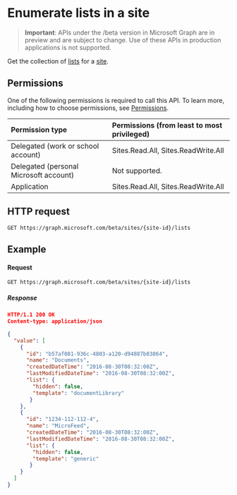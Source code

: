 # Enumerate lists in a site

> **Important**: APIs under the /beta version in Microsoft Graph are in preview and are subject to change. Use of these APIs in production applications is not supported.

Get the collection of [lists][] for a [site][].

[lists]: ../resources/list.md
[site]: ../resources/site.md

## Permissions

One of the following permissions is required to call this API. To learn more, including how to choose permissions, see [Permissions](../../../concepts/permissions_reference.md).

|Permission type      | Permissions (from least to most privileged)              | 
|:--------------------|:---------------------------------------------------------| 
|Delegated (work or school account) | Sites.Read.All, Sites.ReadWrite.All    | 
|Delegated (personal Microsoft account) | Not supported.    | 
|Application | Sites.Read.All, Sites.ReadWrite.All | 

## HTTP request

```http
GET https://graph.microsoft.com/beta/sites/{site-id}/lists
```

## Example

#### Request

<!-- { "blockType": "request", "name": "enum-lists", "scopes": "sites.read.all service.sharepoint" } -->

```http
GET https://graph.microsoft.com/beta/sites/{site-id}/lists
```

##### Response

<!-- { "blockType": "response", "@type": "microsoft.graph.list", "isCollection": true, "truncated": true } -->

```json
HTTP/1.1 200 OK
Content-type: application/json

{
  "value": [
    {
      "id": "b57af081-936c-4803-a120-d94887b03864",
      "name": "Documents",
      "createdDateTime": "2016-08-30T08:32:00Z",
      "lastModifiedDateTime": "2016-08-30T08:32:00Z",
      "list": {
        "hidden": false,
        "template": "documentLibrary"
       }
    },
    {
      "id": "1234-112-112-4",
      "name": "MicroFeed",
      "createdDateTime": "2016-08-30T08:32:00Z",
      "lastModifiedDateTime": "2016-08-30T08:32:00Z",
      "list": {
        "hidden": false,
        "template": "generic"
       }
    }
  ]
}
```

<!-- {
  "type": "#page.annotation",
  "description": "",
  "keywords": "",
  "section": "documentation",
  "tocPath": "Lists/Enumerate"
} -->
